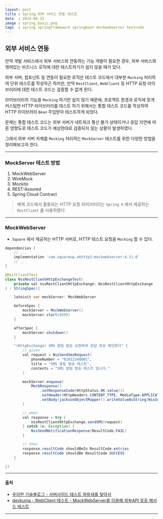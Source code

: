 ```yaml
---
layout: post
title : Spring 외부 서비스 연동 테스트
date  : 2024-08-25
image : spring_basic.png
tags  : spring springframework springboot mockwebserver testcode
---
```


## 외부 서비스 연동

만약 개발 서비스에서 외부 서비스와 연동하는 기능 개발이 필요한 경우, 
외부 서비스와 엮여있는 비즈니스 로직에 대한 테스트하기가 쉽지 않을 때가 있다. 

외부 서버, 컴포넌트 등 연동이 필요한 로직은 테스트 코드에서 대부분 `Mocking` 처리하여
단위 테스트를 작성하곤 하지만, 만약 `RestClient`, `WebClient` 등 HTTP 요청 라이브러리에 대한 테스트 코드는 검증할 수 없게 된다.

라이브러리의 기능을 `Mocking` 하기란 쉽지 않기 때문에, 
프로젝트 환경과 로직에 맞게 커스텀한 HTTP 라이브러리를 테스트 하기 위해서는
통합 테스트 코드를 작상하여 HTTP 라이브러리 `Bean` 주입받아 테스트하게 되었다.

문제는 통합 테스트 코드는 외부 서버가 네트워크 통신 불가 상태이거나 응답 지연에 따른 영향도로 
테스트 코드가 예상한대로 검증되지 않는 상황이 발생하였다.

그래서 외부 서버 자체를 `Mocking` 처리하는 `MockServer` 테스트를 위한 다양한 방법을
정리해보고자 한다.

---

### MockServer 테스트 방법

1. MockWebServer
2. WireMock
3. Mockito
4. REST-Assured
5. Spring Cloud Contract

> 예제 코드에서 활용되는 HTTP 요청 라이브러리는 `Spring 6` 에서 제공하는 `RestClient` 를 사용하였다.

---

### MockWebServer

- `Square` 에서 제공하는 HTTP 서버로, HTTP 테스트 요청을 `Mocking` 할 수 있다.

```groovy
dependencies {
    // ...
    implementation 'com.squareup.okhttp3:mockwebserver:4.11.0'
    // ...
}
```

```java
@RestClientTest
class NssRestClientHttpExchangeTest(
    private val nssRestClientHttpExchange: NssRestClientHttpExchange
) : StringSpec({

    lateinit var mockServer: MockWebServer

    beforeSpec {
        mockServer = MockWebServer()
        mockServer.start(8090)
    }

    afterSpec {
        mockServer.shutdown()
    }

    "(HttpExchange) SMS 알림 발송 요청하여 응답 정상 확인한다" {
        // given
        val request = NssSendSmsRequest(
            phoneNumber = "01012340001",
            title = "SMS 알림 발송 테스트",
            contents = "SMS 알림 발송 테스트 입니다."
        )

        mockServer.enqueue(
            MockResponse()
                .setResponseCode(HttpStatus.OK.value())
                .setHeader(HttpHeaders.CONTENT_TYPE, MediaType.APPLICATION_JSON_VALUE)
                .setBody(jacksonObjectMapper().writeValueAsString(NssSendNotificationResponse(ResultCode.SUCCESS)))
        )

        // when
        val response = try {
            nssRestClientHttpExchange.sendSMS(request)
        } catch (e: Exception) {
            NssSendNotificationResponse(ResultCode.FAIL)
        }

        // then
        response.resultCode shouldBeIn ResultCode.entries
        response.resultCode shouldBe ResultCode.SUCCESS
    }

})
```

---

#### 출처

- [우아한 기술블로그 - 서버사이드 테스트 파랑새를 찾아서](https://techblog.woowahan.com/14874/)
- [devkuma - WebClient 테스트 - MockWebServer를 이용해 외부API 호출 메서드 테스트](https://www.devkuma.com/docs/mock-web-server/)

---
